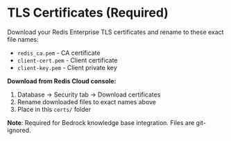 # TLS Certificates (Required)

Download your Redis Enterprise TLS certificates and rename to these exact file names:

- `redis_ca.pem` - CA certificate
- `client-cert.pem` - Client certificate  
- `client-key.pem` - Client private key

**Download from Redis Cloud console:**
1. Database → Security tab → Download certificates
2. Rename downloaded files to exact names above
3. Place in this `certs/` folder

**Note**: Required for Bedrock knowledge base integration. Files are git-ignored.